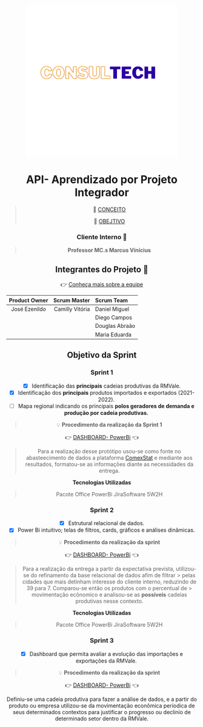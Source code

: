 
<div align="center">
  <img src="./logo.png" height="400" width="400"/>

<h1 align="center"> API- Aprendizado por Projeto Integrador </h1>

> :mag_right: [CONCEITO](https://github.com/joseezenildo/API--Conceito)
>
> 🔎 [OBEJTIVO](https://github.com/joseezenildo/Objetivo--API/tree/main) 

### Cliente Interno :bust_in_silhouette:
> **Professor MC.s Marcus Vinícius**

## Integrantes do Projeto :busts_in_silhouette: 
:point_right:  [Conheça mais sobre a equipe](https://github.com/joseezenildo/EquipeCT/blob/main/README.md)
  
Product Owner | Scrum Master | Scrum Team
:---: | ---: | :---
José Ezenildo |Camilly Vitória| Daniel Miguel
|   |               | Diego Campos
|   |               | Douglas Abraão
|   |               | Maria Eduarda

## Objetivo da Sprint
### Sprint 1
- [x] Identificação das **principais** cadeias produtivas da RMVale.
- [x] Identificação dos **principais** produtos importados e exportados (2021-2022).
- [ ] Mapa regional indicando os principais **polos geradores de demanda e produção por cadeia produtivas.**

> :bulb: **Procedimento da realização da Sprint 1** 
  
:point_right:  [DASHBOARD- PowerBi](https://app.powerbi.com/links/zRKStQlfXc?ctid=cf72e2bd-7a2b-4783-bdeb-39d57b07f76f&pbi_source=linkShare&bookmarkGuid=6e2992f9-4566-4712-a504-1abd705e43dd) :point_left:
  
>  Para a realização desse protótipo usou-se como fonte no abasteecimento de dados a plataforma [ComexStat](http://comexstat.mdic.gov.br/pt/home) e mediante aos resultados, formatou-se as informações diante as necessidades da entrega. 
  
  **Tecnologias Utilizadas** 
  > Pacote Office
  > PowerBi 
  > JiraSoftware 
  > 5W2H

### Sprint 2
- [x] Estrutural relacional de dados. 
- [X] Power Bi intuitivo; telas de filtros, cards, gráficos e análises dinâmicas.

> :bulb: **Procedimento da realização da sprint** 
  
  :point_right:  [DASHBOARD- PowerBi](https://app.powerbi.com/links/08fNKIDp4T?ctid=cf72e2bd-7a2b-4783-bdeb-39d57b07f76f&pbi_source=linkShare) :point_left:
  
  > Para a realização da entrega a partir da expectativa prevista, utilizou-se do refinamento da base relacional de dados afim de filtrar > pelas cidades que mais detinham interesse do cliente interno, reduzindo de 39 para 7. Comparou-se então os produtos com o percentual de > movimentação ecônomico e analisou-se as **possíveis** cadeias produtivas nesse contexto.
  
  **Tecnologias Utilizadas** 
  > Pacote Office
  > PowerBi 
  > JiraSoftware 
  > 5W2H

### Sprint 3
- [x] Dashboard que permita avaliar a evolução das importações e exportações da RMVale.

> :bulb: **Procedimento da realização da sprint** 

   :point_right:  [DASHBOARD- PowerBi](https://app.powerbi.com/links/IRWhJTQoyu?ctid=cf72e2bd-7a2b-4783-bdeb-39d57b07f76f&pbi_source=linkShare) :point_left:
  
  Definiu-se uma cadeia produtiva para fazer a análise de dados, e a partir do produto ou empresa utilizou-se da movimentação econômica períodica de seus determinados contextos para justificar o progresso ou declinío de determinado setor dentro da RMVale.
